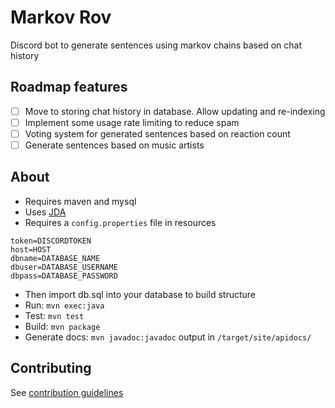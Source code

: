 # Markov Rov

Discord bot to generate sentences using markov chains based on chat history

## Roadmap features

- [ ] Move to storing chat history in database. Allow updating and re-indexing
- [ ] Implement some usage rate limiting to reduce spam
- [ ] Voting system for generated sentences based on reaction count
- [ ] Generate sentences based on music artists

## About

* Requires maven and mysql
* Uses [JDA](https://github.com/DV8FromTheWorld/JDA)
* Requires a `config.properties` file in resources
```
token=DISCORDTOKEN
host=HOST
dbname=DATABASE_NAME
dbuser=DATABASE_USERNAME
dbpass=DATABASE_PASSWORD
```
* Then import db.sql into your database to build structure
* Run: `mvn exec:java`
* Test: `mvn test`
* Build: `mvn package`
* Generate docs: `mvn javadoc:javadoc` output in `/target/site/apidocs/`

## Contributing
See [contribution guidelines](CONTRIBUTING.md)